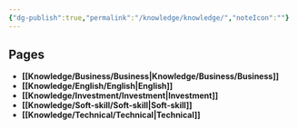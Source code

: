 ```yaml
---
{"dg-publish":true,"permalink":"/knowledge/knowledge/","noteIcon":""}
---
```


## Pages

- **[[Knowledge/Business/Business\|Knowledge/Business/Business]]**
- **[[Knowledge/English/English\|English]]**
- **[[Knowledge/Investment/Investment\|Investment]]**
- **[[Knowledge/Soft-skill/Soft-skill\|Soft-skill]]**
- **[[Knowledge/Technical/Technical\|Technical]]**


